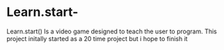 # Learn.start-
Learn.start() Is a video game designed to teach the user to program. This project initally started as a 20 time project but i hope to finish it 
